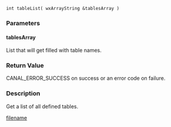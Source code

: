 



```clike
int tableList( wxArrayString &tablesArray )
```

### Parameters

#### tablesArray
List that will get filled with table names.

### Return Value
CANAL_ERROR_SUCCESS on success or an error code on failure. 

### Description
Get a list of all defined tables. 



[filename](./bottom_copyright.md ':include')